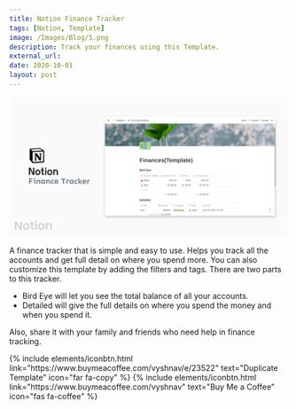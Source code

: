 ```yaml
---
title: Notion Finance Tracker
tags: [Notion, Template]
image: /Images/Blog/5.png
description: Track your finances using this Template.
external_url:
date: 2020-10-01
layout: post
---
```

![alt text](/Images/Blog/5.png "1")

A finance tracker that is simple and easy to use. Helps you track all the accounts and get full detail on where you spend more. You can also customize this template by adding the filters and tags. There are two parts to this tracker.
- Bird Eye will let you see the total balance of all your accounts.
- Detailed will give the full details on where you spend the money and when you spend it.

Also, share it with your family and friends who need help in finance tracking.

<p class="text-center">
{% include elements/iconbtn.html link="https://www.buymeacoffee.com/vyshnav/e/23522" text="Duplicate Template" icon="far fa-copy"  %}
{% include elements/iconbtn.html link="https://www.buymeacoffee.com/vyshnav" text="Buy Me a Coffee" icon="fas fa-coffee" %}
</p>
